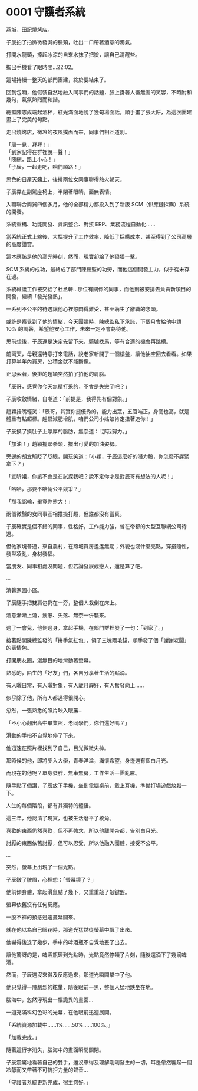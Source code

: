 # 0001 守護者系統

燕城，田記燒烤店。  

子辰拍了拍微微發燙的臉頰，吐出一口帶著酒意的濁氣。  

打開水龍頭，捧起冰涼的自來水抹了把臉，讓自己清醒些。  

掏出手機看了眼時間...22:02。  

這場持續一整天的部門團建，終於要結束了。  

回到包廂，他假裝自然地融入同事們的話題，臉上掛著人畜無害的笑容，不時附和幾句，氣氛熱烈而和諧。  

總監陳志成端起酒杯，紅光滿面地說了幾句場面話，順手畫了張大餅，為這次團建畫上了完美的句點。  

走出燒烤店，微冷的夜風撲面而來，同事們相互道別。  

「周一見，拜拜！」  
「到家記得在群裡說一聲！」  
「陳總，路上小心！」  
「子辰，一起走吧，咱們順路！」  

黑色的日產天籟上，後排兩位女同事聊得熱火朝天。  

子辰靠在副駕座椅上，半閉著眼睛，面無表情。  

入職聯合商貿四個多月，他的全部精力都投入到了新版 SCM（供應鏈採購）系統的開發。  

系統重構、功能開發、資訊整合、對接 ERP、業務流程自動化……  

當系統正式上線後，大幅提升了工作效率，降低了採購成本，甚至得到了公司高層的高度讚賞。  

這本應該是他的高光時刻，然而，現實卻給了他狠狠一擊。  

SCM 系統的成功，最終成了部門陳總監的功勞，而他這個開發主力，似乎從未存在過。  

系統維護工作被交給了杜丞軒...那位有關係的同事，而他則被安排去負責新項目的開發，繼續「發光發熱」。  

一系列不公平的待遇讓他心裡憋悶得難受，甚至萌生了辭職的念頭。  

或許是察覺到了他的情緒，今天團建時，陳總監私下承諾，下個月會給他申請 10% 的調薪，希望他安心工作，未來一定不會虧待他。  

思前想後，子辰還是決定先留下來，騎驢找馬，等有合適的機會再跳槽。  

前兩天，母親還特意打來電話，說老家新開了一個樓盤，讓他抽空回去看看。如果打算半年內買房，公積金就不能斷繳。  

正思索著，後排的趙穎突然拍了拍他的肩膀。  

「辰哥，感覺你今天無精打采的，不會是失戀了吧？」  

子辰收斂情緒，自嘲道：「前提是，我得先有個對象。」  

趙穎捂嘴輕笑：「辰哥，其實你挺優秀的，能力出眾，五官端正，身高也高，就是體重有點超標。趕緊減肥增肌，咱們公司小姑娘肯定搶著追你！」  

子辰摸了摸肚子上厚厚的脂肪，無奈道：「那我努力。」  

「加油！」趙穎握緊拳頭，擺出可愛的加油姿勢。  

旁邊的胡宜盺眨了眨眼，開玩笑道：「小穎，子辰這麼好的潛力股，你怎麼不趕緊拿下？」  

「宜盺姐，你該不會是在試探我吧？說不定你才是對辰哥有想法的人呢！」  

「哈哈，那要不咱倆公平競爭？」  

「那我認輸，畢竟你熊大！」  

兩個微醺的女同事互相推搡打趣，但誰都沒有當真。  

子辰確實是個不錯的同事，性格好，工作能力強，曾在帝都的大型互聯網公司待過。  

但他家境普通，來自農村，在燕城買房遙遙無期；外貌也沒什麼亮點，穿搭隨性，發型凌亂，身材發福。  

當朋友、同事相處沒問題，但若論發展成戀人，還是算了吧。  

...  

清馨家園小區。  

子辰隨手把雙肩包扔在一旁，整個人栽倒在床上。  

酒意漸漸上湧，疲憊、失落、無奈一併襲來。  

過了一會兒，他側過身，拿起手機，在部門群裡發了一句：「到家了。」  

接著點開陳總監發的「拼手氣紅包」，領了三塊兩毛錢，順手發了個「謝謝老闆」的表情包。  

打開朋友圈，漫無目的地滑動著螢幕。  

熟悉的，陌生的「好友」們，各自分享著生活的點滴。  

有人曬日常，有人曬對象，有人歲月靜好，有人奮發向上……  

似乎除了他，所有人都過得很開心。  

忽然，一張熟悉的照片映入眼簾...  

「不小心翻出高中畢業照，老同學們，你們還好嗎？」  

滑動的手指不自覺地停了下來。  

他迅速在照片裡找到了自己，目光微微失神。  

那時候的他，即將步入大學，青春洋溢，滿懷希望，身邊還有個白月光。  

而現在的他呢？單身發胖，無車無房，工作生活一團亂麻。  

隨手點了個讚，子辰放下手機，坐到電腦桌前，戴上耳機，準備打場遊戲放鬆一下。  

人生的每個階段，都有其獨特的體悟。  

這三年，他認清了現實，也被生活磨平了棱角。  

喜歡的東西仍然喜歡，但不再強求，所以他離開帝都，告別白月光。  

討厭的東西依舊討厭，但可以忍受，所以他融入團體，接受不公平。  

...  

突然，螢幕上出現了一個光點。  

子辰皺了皺眉，心裡想：「螢幕壞了？」  

他前傾身體，拿起滑鼠點了幾下，又重重敲了敲鍵盤。  

螢幕依舊沒有任何反應。  

一股不祥的預感迅速蔓延開來。  

就在他以為自己眼花時，那道光猛然從螢幕中飄了出來。  

他嚇得後退了幾步，手中的啤酒瓶不自覺地丟了出去。  

讓他驚訝的是，啤酒瓶砸到光點時，光點竟然停頓了片刻，隨後還滴下了幾滴啤酒。  

然而，子辰還沒來得及反應過來，那道光瞬間擊中了他。  

他只覺得一陣劇烈的眩暈，隨後眼前一黑，整個人猛地跌坐在地。  

腦海中，忽然浮現出一幅詭異的畫面...  

一道充滿科幻色彩的光幕，在他眼前迅速展開。

「系統資源加載中……1%……50%……100%。」  

「加載完成。」  

隨著這行字消失，腦海中的畫面瞬間關閉。  

子辰震驚地看著自己的雙手，還沒來得及理解剛剛發生的一切，耳邊忽然響起一個冷靜而又帶著不可抗拒力量的聲音...  

「守護者系統更新完成，宿主您好。」